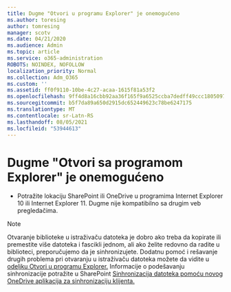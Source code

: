 ```yaml
---
title: Dugme "Otvori u programu Explorer" je onemogućeno
ms.author: toresing
author: tomresing
manager: scotv
ms.date: 04/21/2020
ms.audience: Admin
ms.topic: article
ms.service: o365-administration
ROBOTS: NOINDEX, NOFOLLOW
localization_priority: Normal
ms.collection: Adm_O365
ms.custom: ''
ms.assetid: ff0f9110-10be-4c27-acaa-1615f81a53f2
ms.openlocfilehash: 9ff4d8a16cbb92aa36f165f9a6525ccba7dedff49ccc1805097206dbab43ce40
ms.sourcegitcommit: b5f7da89a650d2915dc652449623c78be6247175
ms.translationtype: MT
ms.contentlocale: sr-Latn-RS
ms.lasthandoff: 08/05/2021
ms.locfileid: "53944613"
---
```

# <a name="the-open-with-explorer-button-is-disabled"></a>Dugme "Otvori sa programom Explorer" je onemogućeno

- Potražite lokaciju SharePoint ili OneDrive u programima Internet Explorer 10 ili Internet Explorer 11. Dugme nije kompatibilno sa drugim veb pregledačima.
    
> [!NOTE]
> Otvaranje biblioteke u istraživaču datoteka je dobro ako treba da kopirate ili premestite više datoteka i fascikli jednom, ali ako želite redovno da radite u biblioteci, preporučujemo da je sinhronizujete. Dodatnu pomoć i rešavanje drugih problema pri otvaranju u istraživaču datoteka možete da vidite u [odeljku Otvori u programu Explorer.](https://go.microsoft.com/fwlink/?linkid=871665) Informacije o podešavanju sinhronizacije potražite u SharePoint [Sinhronizacija datoteka pomoću novog OneDrive aplikacija za sinhronizaciju klijenta.](https://go.microsoft.com/fwlink/?linkid=871666) 
  


